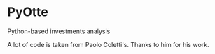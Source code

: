 # PyOtte
Python-based investments analysis

A lot of code is taken from Paolo Coletti's. Thanks to him for his work.